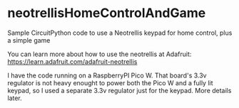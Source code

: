 # neotrellisHomeControlAndGame
Sample CircuitPython code to use a Neotrellis keypad for home control, plus a simple game

You can learn more about how to use the neotrellis at Adafruit: https://learn.adafruit.com/adafruit-neotrellis

I have the code running on a RaspberryPI Pico W.  That board's 3.3v regulator is not heavy enought to power both
the Pico W and a fully lit keypad, so I used a separate 3.3v regulator just for the keypad.  More details later.
